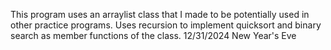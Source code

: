 This program uses an arraylist class that I made to be potentially used in other practice programs.
Uses recursion to implement quicksort and binary search as member functions of the class.
12/31/2024 New Year's Eve
